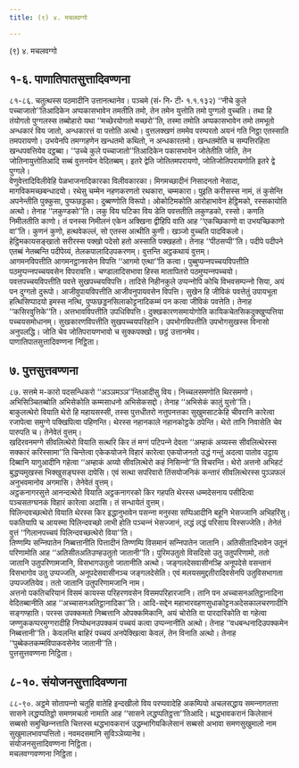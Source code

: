 ```yaml
---
title: (९) ४. मचलवग्गो

---
```

(९) ४. मचलवग्गो  


## १-६. पाणातिपातसुत्तादिवण्णना

८१-८६. चतुत्थस्स पठमादीनि उत्तानत्थानेव। पञ्‍चमे (सं॰ नि॰ टी॰ १.१.१३२) ‘‘नीचे कुले पच्‍चाजातो’’तिआदिकेन अप्पकासभावेन तमतीति तमो, तेन तमेन युत्तोति तमो पुग्गलो वुच्‍चति। तथा हि तंयोगतो पुग्गलस्स तब्बोहारो यथा ‘‘मच्छेरयोगतो मच्छरो’’ति, तस्मा तमोति अप्पकासभावेन तमो तमभूतो अन्धकारं विय जातो, अन्धकारत्तं वा पत्तोति अत्थो। वुत्तलक्खणं तममेव परम्परतो अयनं गति निट्ठा एतस्साति तमपरायणो। उभयेनपि तमग्गहणेन खन्धतमो कथितो, न अन्धकारतमो। खन्धतमोति च सम्पत्तिरहिता खन्धपवत्तियेव दट्ठब्बा। ‘‘उच्‍चे कुले पच्‍चाजातो’’तिआदिकेन पकासभावेन जोतेतीति जोति, तेन जोतिनायुत्तोतिआदि सब्बं वुत्तनयेन वेदितब्बम्। इतरे द्वेति जोतितमपरायणो, जोतिजोतिपरायणोति इतरे द्वे पुग्गले।  
वेणुवेत्तादिविलीवेहि पेळभाजनादिकारका विलीवकारका। मिगमच्छादीनं निसादनतो नेसादा, मागविकमच्छबन्धादयो। रथेसु चम्मेन नहणकरणतो रथकारा, चम्मकारा। पुइति करीसस्स नामं, तं कुसेन्ति अपनेन्तीति पुक्‍कुसा, पुप्फछड्डका। दुब्बण्णोति विरूपो। ओकोटिमकोति आरोहाभावेन हेट्ठिमको, रस्सकायोति अत्थो। तेनाह ‘‘लकुण्डको’’ति। लकु विय घटिका विय डेति पवत्ततीति लकुण्डको, रस्सो। कणति निमीलतीति काणो। तं पनस्स निमीलनं एकेन अक्खिना द्वीहिपि वाति आह ‘‘एकच्छिकाणो वा उभयच्छिकाणो वा’’ति। कुणनं कुणो, हत्थवेकल्‍लं, सो एतस्स अत्थीति कुणी। खञ्‍जो वुच्‍चति पादविकलो। हेट्ठिमकायसङ्खातो सरीरस्स पक्खो पदेसो हतो अस्साति पक्खहतो। तेनाह ‘‘पीठसप्पी’’ति। पदीपे पदीपने एतब्बं नेतब्बन्ति पदीपेय्यं, तेलकपालादिउपकरणम्। वुत्तन्ति अट्ठकथायं वुत्तम्।  
आगमनविपत्तीति आगमनट्ठानवसेन विपत्ति ‘‘आगमो एत्था’’ति कत्वा। पुब्बुप्पन्‍नपच्‍चयविपत्तीति पठमुप्पन्‍नपच्‍चयवसेन विपरावत्ति। चण्डालादिसभावा हिस्स मातापितरो पठमुप्पन्‍नपच्‍चयो। पवत्तपच्‍चयविपत्तीति पवत्ते सुखपच्‍चयविपत्ति। तादिसे निहीनकुले उप्पन्‍नोपि कोचि विभवसम्पन्‍नो सिया, अयं पन दुग्गतो दुरूपो। आजीवुपायविपत्तीति आजीवनुपायवसेन विपत्ति। सुखेन हि जीविकं पवत्तेतुं उपायभूता हत्थिसिप्पादयो इमस्स नत्थि, पुप्फछड्डनसिलाकोट्टनादिकम्मं पन कत्वा जीविकं पवत्तेति। तेनाह ‘‘कसिरवुत्तिके’’ति। अत्तभावविपत्तीति उपधिविपत्ति। दुक्खकारणसमायोगोति कायिकचेतसिकदुक्खुप्पत्तिया पच्‍चयसमोधानम्। सुखकारणविपत्तीति सुखपच्‍चयपरिहानि। उपभोगविपत्तीति उपभोगसुखस्स विनासो अनुपलद्धि। जोति चेव जोतिपरायणभावो च सुक्‍कपक्खो। छट्ठं उत्तानमेव।  
पाणातिपातसुत्तादिवण्णना निट्ठिता।  


## ७. पुत्तसुत्तवण्णना

८७. सत्तमे म-कारो पदसन्धिकरो ‘‘अञ्‍ञमञ्‍ञ’’न्तिआदीसु विय। निच्‍चलसमणोति थिरसमणो। अभिसिञ्‍चितब्बोति अभिसेकोति कम्मसाधनो अभिसेकसद्दो। तेनाह ‘‘अभिसेकं कातुं युत्तो’’ति।  
बाकुलत्थेरो वियाति थेरो हि महायसस्सी, तस्स पुत्तधीतरो नत्तुपनत्तका सुखुमसाटकेहि चीवरानि कारेत्वा रजापेत्वा समुग्गे पक्खिपित्वा पहिणन्ति। थेरस्स नहानकाले नहानकोट्ठके ठपेन्ति। थेरो तानि निवासेति चेव पारुपति च। तेनेवेतं वुत्तम्।  
खदिरवनमग्गे सीवलित्थेरो वियाति सत्थरि किर तं मग्गं पटिपन्‍ने देवता ‘‘अम्हाकं अय्यस्स सीवलित्थेरस्स सक्‍कारं करिस्सामा’’ति चिन्तेत्वा एकेकयोजने विहारं कारेत्वा एकयोजनतो उद्धं गन्तुं अदत्वा पातोव उट्ठाय दिब्बानि यागुआदीनि गहेत्वा ‘‘अम्हाकं अय्यो सीवलित्थेरो कहं निसिन्‍नो’’ति विचरन्ति। थेरो अत्तनो अभिहटं बुद्धप्पमुखस्स भिक्खुसङ्घस्स दापेसि। एवं सत्था सपरिवारो तिंसयोजनिकं कन्तारं सीवलित्थेरस्स पुञ्‍ञफलं अनुभवमानोव अगमासि। तेनेवेतं वुत्तम्।  
अट्ठकनागरसुत्ते आनन्दत्थेरो वियाति अट्ठकनागरको किर गहपति थेरस्स धम्मदेसनाय पसीदित्वा पञ्‍चसतग्घनकं विहारं कारेत्वा अदासि। तं सन्धायेतं वुत्तम्।  
पिलिन्दवच्छत्थेरो वियाति थेरस्स किर इद्धानुभावेन पसन्‍ना मनुस्सा सप्पिआदीनि बहूनि भेसज्‍जानि अभिहरिंसु। पकतियापि च आयस्मा पिलिन्दवच्छो लाभी होति पञ्‍चन्‍नं भेसज्‍जानं, लद्धं लद्धं परिसाय विस्सज्‍जेति। तेनेतं वुत्तं ‘‘गिलानपच्‍चयं पिलिन्दवच्छत्थेरो विया’’ति।  
तिण्णम्पि सन्‍निपातेन निब्बत्तानीति पित्तादीनं तिण्णम्पि विसमानं सन्‍निपातेन जातानि। अतिसीतादिभावेन उतूनं परिणामोति आह ‘‘अतिसीतअतिउण्हउतुतो जातानी’’ति। पुरिमउतुतो विसदिसो उतु उतुपरिणामो, ततो जातानि उतुपरिणामजानि, विसभागउतुतो जातानीति अत्थो। जङ्गलदेसवासीनञ्हि अनूपदेसे वसन्तानं विसभागोव उतु उप्पज्‍जति, अनूपदेसवासीनञ्‍च जङ्गलदेसेति। एवं मलयसमुद्दतीरादिवसेनपि उतुविसभागता उप्पज्‍जतियेव। ततो जातानि उतुपरिणामजानि नाम।  
अत्तनो पकतिचरियानं विसमं कायस्स परिहरणवसेन विसमपरिहारजानि। तानि पन अच्‍चासनअतिट्ठानादिना वेदितब्बानीति आह ‘‘अच्‍चासनअतिट्ठानादिका’’ति। आदि-सद्देन महाभारवहणसुधाकोट्टनअदेसकालचरणादीनि सङ्गण्हाति। परस्स उपक्‍कमतो निब्बत्तानि ओपक्‍कमिकानि, अयं चोरोति वा पारदारिकोति वा गहेत्वा जण्णुककप्परमुग्गरादीहि निप्पोथनउपक्‍कमं पच्‍चयं कत्वा उप्पन्‍नानीति अत्थो। तेनाह ‘‘वधबन्धनादिउपक्‍कमेन निब्बत्तानी’’ति। केवलन्ति बाहिरं पच्‍चयं अनपेक्खित्वा केवलं, तेन विनाति अत्थो। तेनाह ‘‘पुब्बेकतकम्मविपाकवसेनेव जातानी’’ति।  
पुत्तसुत्तवण्णना निट्ठिता।  


## ८-१०. संयोजनसुत्तादिवण्णना

८८-९०. अट्ठमे सोतापन्‍नो चतूहि वातेहि इन्दखीलो विय परप्पवादेहि अकम्पियो अचलसद्धाय समन्‍नागतत्ता सासने लद्धप्पतिट्ठो समणमचलो नामाति आह ‘‘सासने लद्धप्पतिट्ठत्ता’’तिआदि। थद्धभावकरानं किलेसानं सब्बसो समुच्छिन्‍नत्ताति चित्तस्स थद्धभावकरानं उद्धम्भागियकिलेसानं सब्बसो अभावा समणसुखुमालो नाम सुखुमालभावप्पत्तितो। नवमदसमानि सुविञ्‍ञेय्यानेव।  
संयोजनसुत्तादिवण्णना निट्ठिता।  
मचलवग्गवण्णना निट्ठिता।  